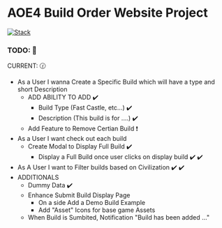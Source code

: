 # AOE4 Build Order Website Project

[![Stack](https://skills.thijs.gg/icons?i=nextjs,ts,prisma,postgres,tailwind&theme=dark)](https://skills.thijs.gg)
### TODO: :underage:

CURRENT:  :clock130:

- As a User I wanna Create a Specific Build which will have a type and short Description
    - ADD ABILITY TO ADD :heavy_check_mark:
        - Build Type (Fast Castle, etc...) :heavy_check_mark:
        - Description  (This build is for ....) :heavy_check_mark:
    - Add Feature to Remove Certian Build  :heavy_exclamation_mark:
- As a User I want check out each build
    - Create Modal to Display Full Build :heavy_check_mark:
        - Display a Full Build once user clicks on display build :heavy_check_mark: :heavy_check_mark:
- As A User I want to Filter builds based on Civilization  :heavy_check_mark: :heavy_check_mark:
- ADDITIONALS 
    - Dummy Data :heavy_check_mark:
    - Enhance Submit Build Display Page
        - On a side Add a Demo Build Example 
        - Add "Asset" Icons for base game Assets
    - When Build is Sumbited, Notification "Build has been added ..." 